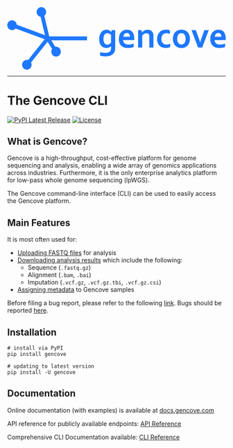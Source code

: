 <svg height="150" viewBox="0 0 122 35">
	<path d="M20.684 4.908l2.741 11.493h21.101v2.196H24.555l2.259 3.62c.141-.023.285-.039.433-.039 1.469 0 2.66 1.229 2.66 2.744 0 1.516-1.191 2.744-2.66 2.744-1.468 0-2.658-1.228-2.658-2.744 0-.558.163-1.077.44-1.51l-2.517-4.035-9.234 11.608c.193.38.304.812.304 1.27 0 1.516-1.19 2.745-2.659 2.745-1.468 0-2.658-1.229-2.658-2.744 0-1.516 1.19-2.744 2.658-2.744.241 0 .474.035.696.098l9.258-11.636-16.238-6.011a2.615 2.615 0 0 1-1.98.917C1.19 12.88 0 11.652 0 10.136c0-1.515 1.19-2.744 2.658-2.744 1.384 0 2.52 1.091 2.646 2.485l15.768 5.837-2.449-10.265c-1.263-.212-2.228-1.34-2.228-2.705C16.395 1.23 17.585 0 19.053 0c1.469 0 2.659 1.229 2.659 2.744 0 .88-.403 1.662-1.028 2.164zm37.459 9.053l.098-1.099h2.031v9.953c0 .572-.045 1.063-.136 1.472a4.02 4.02 0 0 1-.4 1.09c-.21.37-.475.692-.797.968a4.42 4.42 0 0 1-1.104.686 6.144 6.144 0 0 1-1.363.408c-.494.09-1.019.136-1.572.136-.313 0-.619-.012-.919-.035a9.993 9.993 0 0 1-.845-.101 8.053 8.053 0 0 1-.722-.151 4.617 4.617 0 0 1-.552-.177v-1.946c.43.148.88.26 1.353.338a9.23 9.23 0 0 0 1.49.116c1.035 0 1.836-.207 2.402-.62.567-.414.85-1.04.85-1.881v-.232c0-.135.002-.3.005-.5.003-.197.012-.364.024-.498h-.019a4.58 4.58 0 0 1-1.104.68 3.916 3.916 0 0 1-1.553.318 4.05 4.05 0 0 1-1.47-.277 3.396 3.396 0 0 1-1.275-.878c-.371-.4-.67-.912-.899-1.538-.228-.625-.342-1.378-.342-2.258 0-.881.116-1.653.347-2.315.231-.662.539-1.215.923-1.659a3.836 3.836 0 0 1 1.324-1.003 3.698 3.698 0 0 1 1.539-.338c.58 0 1.094.126 1.543.378.45.253.817.574 1.104.963h.039zm-.186 6.04v-4.366a3.126 3.126 0 0 0-.918-.756 2.45 2.45 0 0 0-1.162-.312c-.144 0-.295.018-.455.055-.16.037-.32.103-.483.197-.163.094-.318.22-.464.378a2.252 2.252 0 0 0-.386.6c-.11.242-.2.53-.269.867a5.925 5.925 0 0 0-.102 1.17c0 .49.045.93.136 1.316.092.387.229.716.41.988.183.272.41.48.68.625.27.145.584.217.942.217.235 0 .456-.03.665-.09a2.962 2.962 0 0 0 1.406-.888zm11.796-6.21c.368.402.654.922.86 1.557.205.635.307 1.387.307 2.254a24.01 24.01 0 0 1-.03.857h-6.202c.032.45.13.836.293 1.155a2.2 2.2 0 0 0 .64.776c.264.198.571.343.923.434.352.09.733.136 1.143.136.449 0 .918-.047 1.407-.141.488-.095.983-.229 1.484-.404v1.906c-.3.135-.758.262-1.377.383a10 10 0 0 1-1.924.182c-.671 0-1.308-.09-1.91-.267a4.104 4.104 0 0 1-1.578-.863c-.45-.396-.806-.91-1.07-1.542-.263-.632-.395-1.398-.395-2.3 0-.887.124-1.663.37-2.33.249-.665.58-1.216.997-1.653a4.092 4.092 0 0 1 1.432-.983 4.384 4.384 0 0 1 1.665-.328c.6 0 1.151.094 1.656.283.504.188.941.484 1.309.887zm-4.958 2.802h3.722c0-.288-.037-.561-.112-.817a2.034 2.034 0 0 0-.332-.67 1.582 1.582 0 0 0-.547-.454 1.674 1.674 0 0 0-.767-.166c-.293 0-.554.055-.782.166a1.842 1.842 0 0 0-.59.454 2.232 2.232 0 0 0-.396.67 3.326 3.326 0 0 0-.196.817zm16.665-1.835c.065.209.11.436.132.68.023.246.035.53.035.853v6.343H79.31v-5.97c0-.262-.01-.488-.029-.676a2.033 2.033 0 0 0-.108-.494c-.116-.309-.294-.53-.532-.665-.237-.135-.526-.202-.864-.202-.45 0-.881.11-1.295.328-.413.218-.78.536-1.099.953v6.726H73.07v-9.772h1.915l.215 1.362h.039c.137-.202.31-.4.518-.595.208-.195.446-.367.713-.514a4.13 4.13 0 0 1 .884-.359 4.111 4.111 0 0 1 2.032-.015c.322.08.617.207.884.378.267.172.503.394.708.666.205.272.366.597.483.973zm7.395 6.172c.423 0 .808-.044 1.153-.132.345-.087.67-.195.977-.322v1.946a6.38 6.38 0 0 1-2.413.464c-.684 0-1.322-.1-1.915-.303a4.295 4.295 0 0 1-1.553-.917c-.443-.41-.791-.93-1.045-1.558-.254-.629-.381-1.363-.381-2.204 0-.94.147-1.748.44-2.42.293-.672.672-1.218 1.138-1.638.465-.42.99-.73 1.572-.928a5.333 5.333 0 0 1 1.724-.298c.424 0 .83.04 1.222.116.39.077.745.183 1.064.318V15a5.24 5.24 0 0 0-.913-.307 4.464 4.464 0 0 0-1.04-.116c-.372 0-.727.058-1.065.176a2.39 2.39 0 0 0-.899.56c-.26.255-.467.593-.62 1.013-.153.42-.23.926-.23 1.518 0 .43.059.835.176 1.215.117.38.288.705.513.973.225.27.511.486.86.65.348.166.76.248 1.235.248zm11.889-6.898c.41.45.724.992.942 1.623.219.632.327 1.332.327 2.098 0 .767-.11 1.466-.332 2.097a4.63 4.63 0 0 1-.952 1.624c-.414.45-.913.799-1.5 1.044-.586.245-1.24.368-1.963.368-.742 0-1.408-.123-1.998-.368a4.16 4.16 0 0 1-1.5-1.044 4.61 4.61 0 0 1-.942-1.624 6.386 6.386 0 0 1-.327-2.097c0-.766.11-1.466.332-2.098.221-.631.54-1.173.953-1.623.413-.45.913-.798 1.499-1.044.586-.245 1.24-.368 1.963-.368.743 0 1.409.123 1.998.368.59.246 1.09.594 1.5 1.044zm-1.3 5.093c.118-.397.176-.854.176-1.372a4.85 4.85 0 0 0-.176-1.372 3.005 3.005 0 0 0-.488-.998 1.998 1.998 0 0 0-.752-.605 2.267 2.267 0 0 0-.958-.201c-.338 0-.652.067-.942.201-.29.135-.54.337-.747.605-.209.27-.372.602-.489.998a4.85 4.85 0 0 0-.176 1.372c0 .518.059.975.176 1.372.117.396.282.727.493.993a2.11 2.11 0 0 0 1.705.812c.345 0 .661-.07.947-.207.287-.138.535-.34.743-.605a2.94 2.94 0 0 0 .488-.993zm9.3-2.471l1.319-3.792h2.461l-3.663 9.772h-2.295l-3.673-9.772h2.442l1.319 3.731a59.224 59.224 0 0 1 1.035 3.147h.04c.273-.908.611-1.936 1.015-3.086zm13.256.948a24.01 24.01 0 0 1-.03.857h-6.202c.032.45.13.836.293 1.155a2.2 2.2 0 0 0 .64.776c.263.198.57.343.923.434.351.09.732.136 1.143.136.449 0 .918-.047 1.406-.141.489-.095.984-.229 1.485-.404v1.906c-.3.135-.759.262-1.377.383a10 10 0 0 1-1.925.182c-.67 0-1.307-.09-1.91-.267a4.104 4.104 0 0 1-1.577-.863c-.45-.396-.806-.91-1.07-1.542-.263-.632-.395-1.398-.395-2.3 0-.887.123-1.663.37-2.33.248-.665.58-1.216.997-1.653a4.092 4.092 0 0 1 1.431-.983 4.384 4.384 0 0 1 1.666-.328c.599 0 1.15.094 1.656.283.504.188.94.484 1.309.887.368.403.654.923.86 1.558.204.635.307 1.387.307 2.254zm-6.125-1.009h3.722c0-.288-.037-.561-.112-.817a2.034 2.034 0 0 0-.333-.67 1.582 1.582 0 0 0-.547-.454 1.674 1.674 0 0 0-.767-.166c-.292 0-.553.055-.78.166a1.842 1.842 0 0 0-.592.454 2.232 2.232 0 0 0-.396.67 3.326 3.326 0 0 0-.195.817z" fill="#1e78ff" fill-rule="evenodd" style = "text-align: center;"></path>
</svg>

-----------------

# The Gencove CLI

[![PyPI Latest Release](https://img.shields.io/pypi/v/gencove.svg)](https://pypi.org/project/gencove/)
[![License](https://img.shields.io/pypi/l/gencove.svg)](https://github.com/gncv/gencove-cli/blob/master/LICENSE)

## What is Gencove?

Gencove is a high-throughput, cost-effective platform for genome sequencing and analysis, enabling a wide array of genomics applications across industries. Furthermore, it is the only enterprise analytics platform for low-pass whole genome sequencing (lpWGS).


The Gencove command-line interface (CLI) can be used to easily access the Gencove platform.

## Main Features

It is most often used for:
* [Uploading FASTQ files](https://docs.gencove.com/main/the-gencove-cli/#uploading-fastq-files) for analysis
* [Downloading analysis results](https://docs.gencove.com/main/the-gencove-cli/#downloading-deliverables) which include the following:
  * Sequence (`.fastq.gz`)
  * Alignment (`.bam`, `.bai`)
  * Imputation (`.vcf.gz`, `.vcf.gz.tbi`, `.vcf.gz.csi`)
* [Assigning metadata](https://docs.gencove.com/main/the-gencove-cli/#assigning-sample-metadata) to Gencove samples

Before filing a bug report, please refer to the following [link](https://docs.gencove.com/main/the-gencove-cli/#filing-a-bug-report-for-the-cli). Bugs should be reported [here](https://resources.gencove.com/hc/en-us/requests/new).

## Installation
```
# install via PyPI
pip install gencove

# updating to latest version
pip install -U gencove
```

## Documentation

Online documentation (with examples) is available at [docs.gencove.com](https://docs.gencove.com/main/introduction/)

API reference for publicly available endpoints: [API Reference](https://api.gencove.com/api/v2/docs/)

Comprehensive CLI Documentation available: [CLI Reference](https://docs.gencove.com/cli/)
